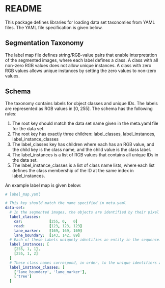 # README #

This package defines libraries for loading data set taxonomies from YAML files.
The YAML file specification is given below.

## Segmentation Taxonomy ##

The label map file defines string/RGB-value pairs that enable interpretation of
the segmented images, where each label defines a class. A class with all
non-zero RGB values does not allow unique instances. A class with zero RGB
values allows unique instances by setting the zero values to non-zero values.

## Schema ##

The taxonomy contains labels for object classes and unique IDs. The labels are
represented as RGB values in [0, 255]. The schema has the following rules:

1. The root key should match the data set name given in the meta.yaml file for the data set.
1. The root key has exactly three children: label\_classes, label\_instances, label\_instance\_classes
1. The label\_classes key has children where each has an RGB value, and the child key is the class name, and the child value is the class label.
1. The label\_instances is a list of RGB values that contains all unique IDs in the data set.
1. The label\_instance\_classes is a list of class name lists, where each list defines the class membership of the ID at the same index in label\_instances.

An example label map is given below: 

```yaml
# label_map.yaml

# This key should match the name specified in meta.yaml
data-set:
  # In the segmented images, the objects are identified by their pixel RGB values.
  label_classes:
    car:            [255, 0,   0]
    road:           [123, 123, 123]
    lane_marker:    [169, 169, 169]
    lane_boundary:  [143, 142, 89]
  # Each of these labels uniquely identifies an entity in the sequence.
  label_instances: [
    [255, 1, 1],
    [255, 1, 2]
  ]
  # These class names correspond, in order, to the unique identifiers above.
  label_instance_classes: [
    ['lane_boundary', 'lane_marker'],
    ['tree']
  ]
```
